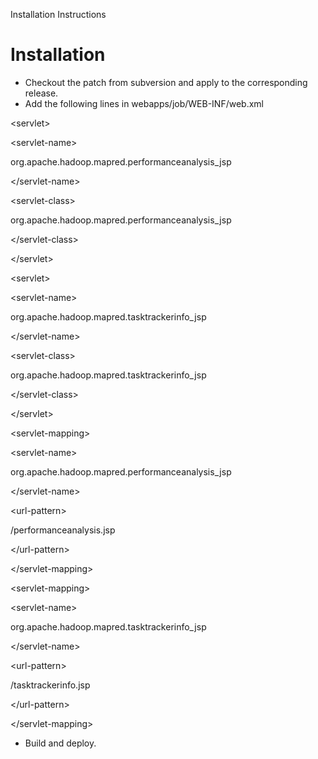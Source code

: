Installation Instructions

# Installation #

  * Checkout the patch from subversion and apply to the corresponding release.
  * Add the following lines in webapps/job/WEB-INF/web.xml

> 

&lt;servlet&gt;


> > 

&lt;servlet-name&gt;

org.apache.hadoop.mapred.performanceanalysis\_jsp

&lt;/servlet-name&gt;


> > 

&lt;servlet-class&gt;

org.apache.hadoop.mapred.performanceanalysis\_jsp

&lt;/servlet-class&gt;



> 

&lt;/servlet&gt;


> 

&lt;servlet&gt;


> > 

&lt;servlet-name&gt;

org.apache.hadoop.mapred.tasktrackerinfo\_jsp

&lt;/servlet-name&gt;


> > 

&lt;servlet-class&gt;

org.apache.hadoop.mapred.tasktrackerinfo\_jsp

&lt;/servlet-class&gt;



> 

&lt;/servlet&gt;



> 

&lt;servlet-mapping&gt;


> > 

&lt;servlet-name&gt;

org.apache.hadoop.mapred.performanceanalysis\_jsp

&lt;/servlet-name&gt;


> > 

&lt;url-pattern&gt;

/performanceanalysis.jsp

&lt;/url-pattern&gt;



> 

&lt;/servlet-mapping&gt;


> 

&lt;servlet-mapping&gt;


> > 

&lt;servlet-name&gt;

org.apache.hadoop.mapred.tasktrackerinfo\_jsp

&lt;/servlet-name&gt;


> > 

&lt;url-pattern&gt;

/tasktrackerinfo.jsp

&lt;/url-pattern&gt;



> 

&lt;/servlet-mapping&gt;



  * Build and deploy.